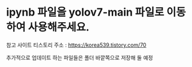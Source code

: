 # ipynb 파일을 yolov7-main 파일로 이동하여 사용해주세요.

참고 사이트
티스토리 주소 : https://korea539.tistory.com/70


추가적으로 업데이트 하는 파일들은 폴더 바깥쪽으로 저장해 둘 예정


